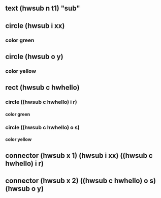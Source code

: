 ## text (hwsub n t1) "sub"
## circle (hwsub i xx)
### color green
## circle (hwsub o y)
### color yellow
## rect (hwsub c hwhello)
### circle ((hwsub c hwhello) i r)
#### color green
### circle ((hwsub c hwhello) o s)
#### color yellow

## connector (hwsub x 1) (hwsub i xx) ((hwsub c hwhello) i r)
## connector (hwsub x 2) ((hwsub c hwhello) o s) (hwsub o y)



